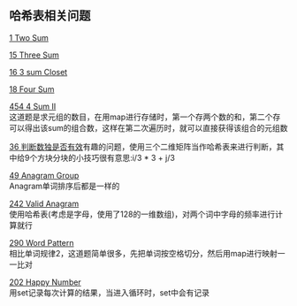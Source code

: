 ## 哈希表相关问题

[1 Two Sum](https://leetcode-cn.com/problems/two-sum/)  

[15 Three Sum](https://leetcode-cn.com/problems/3sum/)  

[16 3 sum Closet](https://leetcode-cn.com/problems/3sum-closest/)  

[18 Four Sum](https://leetcode-cn.com/problems/4sum/)  

[454 4 Sum II](https://leetcode-cn.com/problems/4sum-ii/)  
这道题是求元组的数目，在用map进行存储时，第一个存两个数的和，第二个存可以得出该sum的组合数，这样在第二次遍历时，就可以直接获得该组合的元组数


[36 判断数独是否有效](https://leetcode-cn.com/problems/valid-sudoku/)有趣的问题，使用三个二维矩阵当作哈希表来进行判断，其中给9个方块分块的小技巧很有意思:i/3 * 3 + j/3

[49 Anagram Group](https://leetcode-cn.com/problems/group-anagrams/)  
Anagram单词排序后都是一样的

[242 Valid Anagram](https://leetcode-cn.com/problems/valid-anagram/)  
使用哈希表(考虑是字母，使用了128的一维数组)，对两个词中字母的频率进行计算就行

[290 Word Pattern](https://leetcode-cn.com/problems/word-pattern/)  
相比单词规律2，这道题简单很多，先把单词按空格切分，然后用map进行映射一一比对

[202 Happy Number](https://leetcode-cn.com/problems/happy-number/)  
用set记录每次计算的结果，当进入循环时，set中会有记录

